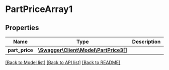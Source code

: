 # PartPriceArray1

## Properties
Name | Type | Description | Notes
------------ | ------------- | ------------- | -------------
**part_price** | [**\Swagger\Client\Model\PartPrice3[]**](PartPrice3.md) |  | 

[[Back to Model list]](../../README.md#documentation-for-models) [[Back to API list]](../../README.md#documentation-for-api-endpoints) [[Back to README]](../../README.md)

